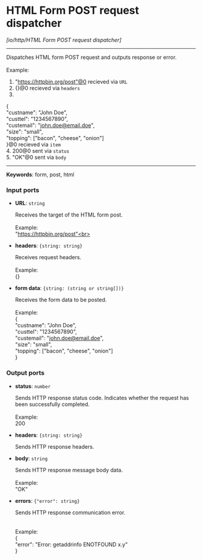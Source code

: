 # HTML Form POST request dispatcher

_[io/http/HTML Form POST request dispatcher]_

---

Dispatches HTML form POST request and outputs response or error.<br>
<br>
Example: <br>
1. "https://httpbin.org/post"@0 recieved via `URL` <br>
2.  {}@0 recieved via `headers` <br>
3. <br>
{<br>
  "custname": "John Doe",<br>
  "custtel": "1234567890", <br>
  "custemail": "john.doe@email.doe",  <br>
  "size": "small",<br>
  "topping": ["bacon", "cheese", "onion"]<br>
}@0 recieved via `item` <br>
4. 200@0 sent via `status`<br>
5. "OK"@0 sent via `body`<br>

---

__Keywords__: form, post, html

### Input ports

* __URL__: ` string `

    Receives the target of the HTML form post.<br>
    <br>
    Example:<br>
    "https://httpbin.org/post"<br>


* __headers__: ` {string: string} `

    Receives request headers. <br>
    <br>
    Example:<br>
    {}<br>


* __form data__: ` {string: (string or string[])} `

    Receives the form data to be posted.<br>
    <br>
    Example:<br>
    {<br>
      "custname": "John Doe",<br>
      "custtel": "1234567890", <br>
      "custemail": "john.doe@email.doe",  <br>
    "size": "small",<br>
    "topping": ["bacon", "cheese", "onion"]<br>
    }<br>

### Output ports

* __status__: ` number `

    Sends HTTP response status code. Indicates whether the request has been  successfully completed.<br>
    <br>
    Example:<br>
    200<br>


* __headers__: ` {string: string} `

    Sends HTTP response headers.<br>


* __body__: ` string `

    Sends HTTP response message body data.<br>
    <br>
    Example:<br>
    "OK"<br>


* __errors__: ` {"error": string} `

    Sends HTTP response communication error.<br>
    <br>
    <br>
    Example:<br>
    {<br>
      "error": "Error: getaddrinfo ENOTFOUND x.y"<br>
    } <br>

